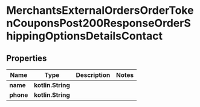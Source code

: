 
# MerchantsExternalOrdersOrderTokenCouponsPost200ResponseOrderShippingOptionsDetailsContact

## Properties
Name | Type | Description | Notes
------------ | ------------- | ------------- | -------------
**name** | **kotlin.String** |  | 
**phone** | **kotlin.String** |  | 



